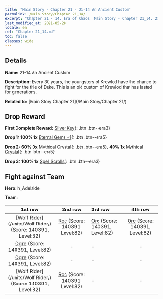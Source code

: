 ```yaml
---
title: "Main Story - Chapter 21 - 21-14 An Ancient Custom"
permalink: /Main Story/Chapter 21_14/
excerpt: "Chapter 21 - 14. Era of Chaos  Main Story - Chapter 21_14. 21-14 An Ancient Custom"
last_modified_at: 2021-05-28
locale: en
ref: "Chapter 21_14.md"
toc: false
classes: wide
---
```


## Details

 **Name:** 21-14 An Ancient Custom

 **Description:** Every 30 years, the youngsters of Krewlod have the chance to fight for the title of Duke. This is an old custom of Krewlod that has lasted for generations.

 **Related to:** [Main Story Chapter 21](/Main Story/Chapter 21/)

## Drop Reward

 **First Complete Reward:** [Silver Key](/Items/con_693/){: .btn .btn--era3}

 **Drop 1:** **100% 1x** [Eternal Gems +1](/Items/mat_72/){: .btn .btn--era5}

 **Drop 2:** **60% 0x** [Mythical Crystal](/Items/mat_66/){: .btn .btn--era5}, **40% 1x** [Mythical Crystal](/Items/mat_66/){: .btn .btn--era5}

 **Drop 3:** **100% 1x** [Spell Scrolls](/Items/con_694/){: .btn .btn--era3}


## Fight against Team
 **Hero:** h_Adelaide

 **Team:**


  | 1st row | 2nd row | 3rd row | 4th row |
  |:----:|:----:|:----|:----:|
  | [Wolf Rider](/units/Wolf Rider/) (Score: 140391, Level:82)  | [Roc](/units/Roc/) (Score: 140391, Level:82)  | [Orc](/units/Orc/) (Score: 140391, Level:82)  | [Orc](/units/Orc/) (Score: 140391, Level:82)  |
  | [Ogre](/units/Ogre/) (Score: 140391, Level:82)  | - | - | - |
  | [Ogre](/units/Ogre/) (Score: 140391, Level:82)  | - | - | - |
  | [Wolf Rider](/units/Wolf Rider/) (Score: 140391, Level:82)  | [Roc](/units/Roc/) (Score: 140391, Level:82)  | - | - |


